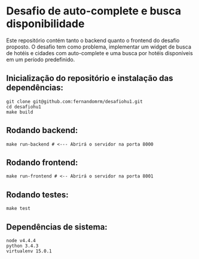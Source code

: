  Desafio de auto-complete e busca disponibilidade
=================================================

Este repositório contém tanto o backend quanto o frontend do desafio proposto. O desafio tem como problema, implementar um widget de busca de hotéis e cidades com auto-complete e uma busca por hotéis disponíveis em um período predefinido.

Inicialização do repositório e instalação das dependências:
-----------------------------------------------------------

    git clone git@github.com:fernandomrm/desafiohu1.git
    cd desafiohu1
    make build

Rodando backend:
----------------

    make run-backend # <--- Abrirá o servidor na porta 8000

Rodando frontend:
-----------------

    make run-frontend # <-- Abrirá o servidor na porta 8001

Rodando testes:
---------------

    make test

Dependências de sistema:
------------------------

    node v4.4.4
    python 3.4.3
    virtualenv 15.0.1
